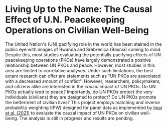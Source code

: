# Living Up to the Name: The Causal Effect of U.N. Peacekeeping Operations on Civilian Well-Being

The United Nation's (UN) pacifying role in the world has been stained in the public eye with images of Rwanda and Srebrenica (Bosnia) coming to mind. Despite this, most studies evaluating the potentially pacifying effects of UN peacekeeping operations (PKOs) have largely demonstrated a positive relationship between UN PKOs and peace. However, most studies in this area are limited to correlative analyses. Under such limitations, the best extant research can offer are statements such as "UN PKOs are associated with a decreased amount of conflict". However, researchers, policymakers, and citizens alike are interested in the *causal* impact of UN PKOs. Do UN PKOs actually *lead* to peace? Importantly, do UN PKOs protect the very individuals (civilians) they are designed to protect? Do UN PKOs promote the betterment of civilian lives? This project employs matching and inverse probability weighting (IPW) designed for panel data as implemented by [Imai et al. (2021)](https://onlinelibrary.wiley.com/doi/abs/10.1111/ajps.12685) to evaluate the causal impact of UN PKOs on civilian well-being. The analysis is still in progress and results are pending. 
